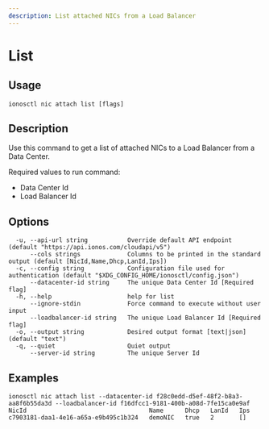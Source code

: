 ```yaml
---
description: List attached NICs from a Load Balancer
---
```


# List

## Usage

```text
ionosctl nic attach list [flags]
```

## Description

Use this command to get a list of attached NICs to a Load Balancer from a Data Center.

Required values to run command:

* Data Center Id
* Load Balancer Id

## Options

```text
  -u, --api-url string           Override default API endpoint (default "https://api.ionos.com/cloudapi/v5")
      --cols strings             Columns to be printed in the standard output (default [NicId,Name,Dhcp,LanId,Ips])
  -c, --config string            Configuration file used for authentication (default "$XDG_CONFIG_HOME/ionosctl/config.json")
      --datacenter-id string     The unique Data Center Id [Required flag]
  -h, --help                     help for list
      --ignore-stdin             Force command to execute without user input
      --loadbalancer-id string   The unique Load Balancer Id [Required flag]
  -o, --output string            Desired output format [text|json] (default "text")
  -q, --quiet                    Quiet output
      --server-id string         The unique Server Id
```

## Examples

```text
ionosctl nic attach list --datacenter-id f28c0edd-d5ef-48f2-b8a3-aa8f6b55da3d --loadbalancer-id f16dfcc1-9181-400b-a08d-7fe15ca0e9af 
NicId                                  Name      Dhcp   LanId   Ips
c7903181-daa1-4e16-a65a-e9b495c1b324   demoNIC   true   2       []
```

